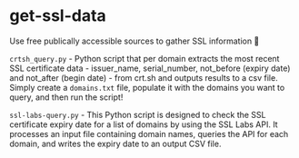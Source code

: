 # get-ssl-data

Use free publically accessible sources to gather SSL information 💪 

`crtsh_query.py` - Python script that per domain extracts the most recent SSL certificate data - issuer_name, serial_number, not_before (expiry date) and not_after (begin date) - from crt.sh and outputs results to a csv file. Simply create a `domains.txt` file, populate it with the domains you want to query, and then run the script!

`ssl-labs-query.py` - This Python script is designed to check the SSL certificate expiry date for a list of domains by using the SSL Labs API. It processes an input file containing domain names, queries the API for each domain, and writes the expiry date to an output CSV file. 
